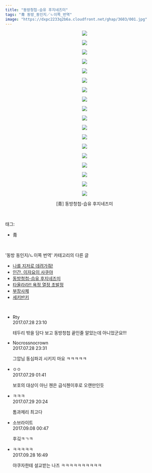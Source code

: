 ```yaml
---
title: "동방청첩-습유 후지네즈미"
tags: "青 동방_동인지／ㄴ이쪽_번역"
image: "https://dxpc2233q2b6a.cloudfront.net/ghap/3603/001.jpg"
---
```

<div class="article">
<p style="text-align: center; clear: none; float: none;"><img src="{{ site.imgserver3 }}/ghap/3603/001.jpg"/></p>
<p style="text-align: center; clear: none; float: none;"><img src="{{ site.imgserver3 }}/ghap/3603/002.jpg"/></p>
<p style="text-align: center; clear: none; float: none;"><img src="{{ site.imgserver3 }}/ghap/3603/003.jpg"/></p>
<p style="text-align: center; clear: none; float: none;"><img src="{{ site.imgserver3 }}/ghap/3603/004.jpg"/></p>
<p style="text-align: center; clear: none; float: none;"><img src="{{ site.imgserver3 }}/ghap/3603/005.jpg"/></p>
<p style="text-align: center; clear: none; float: none;"><img src="{{ site.imgserver3 }}/ghap/3603/006.jpg"/></p>
<p style="text-align: center; clear: none; float: none;"><img src="{{ site.imgserver3 }}/ghap/3603/007.jpg"/></p>
<p style="text-align: center; clear: none; float: none;"><img src="{{ site.imgserver3 }}/ghap/3603/008.jpg"/></p>
<p style="text-align: center; clear: none; float: none;"><img src="{{ site.imgserver3 }}/ghap/3603/009.jpg"/></p>
<p style="text-align: center; clear: none; float: none;"><img src="{{ site.imgserver3 }}/ghap/3603/010.jpg"/></p>
<p style="text-align: center; clear: none; float: none;"><img src="{{ site.imgserver3 }}/ghap/3603/011.jpg"/></p>
<p style="text-align: center; clear: none; float: none;"><img src="{{ site.imgserver3 }}/ghap/3603/012.jpg"/></p>
<p style="text-align: center; clear: none; float: none;"><img src="{{ site.imgserver3 }}/ghap/3603/013.jpg"/></p>
<p style="text-align: center; clear: none; float: none;"><img src="{{ site.imgserver3 }}/ghap/3603/014.jpg"/></p>
<p style="text-align: center; clear: none; float: none;"><img src="{{ site.imgserver3 }}/ghap/3603/015.jpg"/></p>
<p style="text-align: center; clear: none; float: none;"><img src="{{ site.imgserver3 }}/ghap/3603/016.jpg"/></p>
<p style="text-align: center; clear: none; float: none;"><img src="{{ site.imgserver3 }}/ghap/3603/017.jpg"/></p>
<p style="text-align: center; clear: none; float: none;"><img src="{{ site.imgserver3 }}/ghap/3603/018.jpg"/></p>
<p style="text-align: center; clear: none; float: none;">[青] 동방청첩-습유 후지네즈미</p>
</div><br/>
<div class="tagTrail">
<p>태그: </p>
<ul>
<li>青</li>
</ul>
</div><br/>
<div class="another">
<p>'동방 동인지/ㄴ이쪽 번역' 카테고리의 다른 글</p>
<ul>
<li><a href="/ghap_3607">나를 지저로 데려가줘!</a></li>
<li><a href="/ghap_3605">인간, 이자요이 사쿠야</a></li>
<li><a href="/ghap_3603">동방청첩-습유 후지네즈미</a></li>
<li><a href="/ghap_3602">타올라라!! 욕정 열정 초발정</a></li>
<li><a href="/ghap_3601">부장사체</a></li>
<li><a href="/ghap_3600">세키반키</a></li>
</ul>
</div><br/>
<div class="cb_module cb_fluid">
<div class="cb_wrt cb_profile">
<div class="comment">
<ul>
<li class="cb_thumb_off" id="comment15046567">
<div class="cb_comment_area">
<div class="cb_info_area">
<div class="cb_section">
<span class="cb_nick_name">Rty</span>
</div>
<div class="cb_section">
<span class="cb_date">2017.07.28 23:10 </span>
</div>
</div>
<div class="cb_dsc_comment">
<p class="cb_dsc">
											테두리 밖을 담다 보고 동방청첩 끝인줄 알았는데 아니었군요!!!
										</p>
</div>
</div></li>
<li class="cb_thumb_off" id="comment15046595">
<div class="cb_comment_area">
<div class="cb_info_area">
<div class="cb_section">
<span class="cb_nick_name">Nocrossnocrown</span>
</div>
<div class="cb_section">
<span class="cb_date">2017.07.28 23:31 </span>
</div>
</div>
<div class="cb_dsc_comment">
<p class="cb_dsc">
											그압님 동심파괴 시키지 마요 ㅋㅋㅋㅋㅋ
										</p>
</div>
</div></li>
<li class="cb_thumb_off" id="comment15046672">
<div class="cb_comment_area">
<div class="cb_info_area">
<div class="cb_section">
<span class="cb_nick_name">ㅇㅇ</span>
</div>
<div class="cb_section">
<span class="cb_date">2017.07.29 01:41 </span>
</div>
</div>
<div class="cb_dsc_comment">
<p class="cb_dsc">
											보호의 대상이 아닌 첸은 급식첸이후로 오랜만인듯
										</p>
</div>
</div></li>
<li class="cb_thumb_off" id="comment15047265">
<div class="cb_comment_area">
<div class="cb_info_area">
<div class="cb_section">
<span class="cb_nick_name">ㅋㅋㅋ</span>
</div>
<div class="cb_section">
<span class="cb_date">2017.07.29 20:24 </span>
</div>
</div>
<div class="cb_dsc_comment">
<p class="cb_dsc">
											톰과제리 최고다
										</p>
</div>
</div></li>
<li class="cb_thumb_off" id="comment15078485">
<div class="cb_comment_area">
<div class="cb_info_area">
<div class="cb_section">
<span class="cb_nick_name">소브라이트</span>
</div>
<div class="cb_section">
<span class="cb_date">2017.09.08 00:47 </span>
</div>
</div>
<div class="cb_dsc_comment">
<p class="cb_dsc">
											후깈ㅋㄱㅋ
										</p>
</div>
</div></li>
<li class="cb_thumb_off" id="comment15092497">
<div class="cb_comment_area">
<div class="cb_info_area">
<div class="cb_section">
<span class="cb_nick_name">ㅋㅋㅋㅋㅋ</span>
</div>
<div class="cb_section">
<span class="cb_date">2017.09.28 16:49 </span>
</div>
</div>
<div class="cb_dsc_comment">
<p class="cb_dsc">
											야쿠자한테 설교받는 나즈 ㅋㅋㅋㅋㅋㅋㅋㅋㅋㅋ<br/>
</p>
</div>
</div></li>
</ul>
</div>
</div><!-- commentList close -->
</div><br/>
